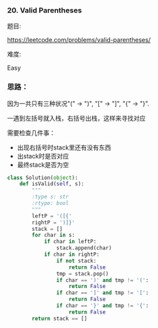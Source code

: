 ### 20. Valid Parentheses

题目:

<https://leetcode.com/problems/valid-parentheses/>


难度:

Easy


### 思路：

因为一共只有三种状况"(" -> ")", "[" -> "]", "{" -> "}".

一遇到左括号就入栈，右括号出栈，这样来寻找对应

需要检查几件事：

- 出现右括号时stack里还有没有东西
- 出stack时是否对应
- 最终stack是否为空



```python
class Solution(object):
    def isValid(self, s):
        """
        :type s: str
        :rtype: bool
        """
        leftP = '([{'
        rightP = ')]}'
        stack = []
        for char in s:
            if char in leftP:
                stack.append(char)
            if char in rightP:
                if not stack:
                    return False
                tmp = stack.pop()
                if char == ')' and tmp != '(':
                    return False
                if char == ']' and tmp != '[':
                    return False       
                if char == '}' and tmp != '{':
                    return False
        return stack == []
```

